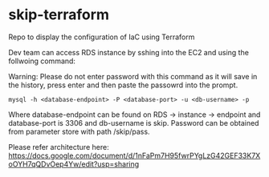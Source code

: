 # skip-terraform
Repo to display the configuration of IaC using Terraform

Dev team can access RDS instance by sshing into the EC2 and using the follwoing command:

Warning: Please do not enter password with this command as it will save in the history, press enter and then paste the passowrd into the prompt.
```
mysql -h <database-endpoint> -P <database-port> -u <db-username> -p
```
Where database-endpoint can be found on RDS -> instance -> endpoint and database-port is 3306 and db-username is skip. Password can be obtained from parameter store with path /skip/pass. 

Please refer architecture here: https://docs.google.com/document/d/1nFaPm7H95fwrPYgLzG42GEF33K7XoOYH7qQDvOep4Yw/edit?usp=sharing
